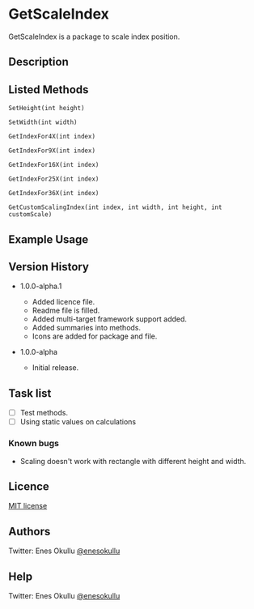 # GetScaleIndex

GetScaleIndex is a package to scale index position.

## Description

## Listed Methods
```
SetHeight(int height)
```
```
SetWidth(int width)
```
```
GetIndexFor4X(int index)
```
```
GetIndexFor9X(int index)
```
```
GetIndexFor16X(int index)
```
```
GetIndexFor25X(int index)
```
```
GetIndexFor36X(int index)
```
```
GetCustomScalingIndex(int index, int width, int height, int customScale)
```

## Example Usage

## Version History

* 1.0.0-alpha.1
	* Added licence file.
	* Readme file is filled.
	* Added multi-target framework support added.
	* Added summaries into methods.
	* Icons are added for package and file.

* 1.0.0-alpha
	* Initial release. 

## Task list
- [ ] Test methods.
- [ ] Using static values on calculations

### Known bugs
* Scaling doesn't work with rectangle with different height and width.

## Licence
[MIT license](https://github.com/meokullu/GetScaleIndex/blob/master/LICENSE)

## Authors
Twitter: Enes Okullu [@enesokullu](https://twitter.com/EnesOkullu)

## Help
Twitter: Enes Okullu [@enesokullu](https://twitter.com/EnesOkullu)